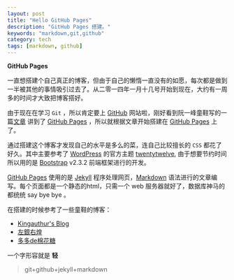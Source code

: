 ```yaml
---
layout: post
title: "Hello GitHub Pages"
description: "GitHub Pages 搭建。"
keywords: "markdown,git,github"
category: tech
tags: [markdown, github]
---
```


**GitHub Pages**

一直想搭建个自己真正的博客，但由于自己的懒惰一直没有的如愿，每次都是做到一半被其他的事情吸引过去了。从二零一四年一月十几号开始到现在，大约有一周多的时间才大致把博客搭好。

由于现在在学习 `Git` ，所以肯定要上 [GitHub](https://github.com/) 网站啦，刚好看到阮一峰童鞋写的一篇[文章](http://www.ruanyifeng.com/blog/2012/08/blogging_with_jekyll.html) 讲到了 [GitHub Pages](http://pages.github.com/) ，所以就根据文章开始搭建在 [GitHub Pages](http://pages.github.com/) 上了。

<!--break-->

通过搭建这个博客才发现自己的水平是多么的菜，连自己比较擅长的 `CSS` 都花了好久。其中主要参考了 [WordPress](http://cn.wordpress.org/) 的官方主题 [twentytwelve](http://wordpress.org/themes/twentytwelve), 由于想要节约时间所以用的是 [Bootstrap](http://www.bootcss.com/) v2.3.2 前端框架进行的开发。

[GitHub Pages](http://pages.github.com/) 使用的是 [Jekyll](http://jekyllrb.com/) 程序处理网页，[Markdown](http://zh.wikipedia.org/wiki/Markdown) 语法进行的文章编写。每个页面都是一个静态的html，只需一个 web 服务器就好了，数据库神马的都统统 say bye bye 。

在搭建的时候参考了一些童鞋的博客：

* [ Kingauthur's Blog](http://kingauthur.info/)
* [左銀右煌](http://grahamle.github.io/)
* [多多de棉花糖](http://hugcoday.github.io/)

一个字形容就是 **轻**

> git+github+jekyll+markdown
